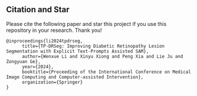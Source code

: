 ## Citation and Star
Please cite the following paper and star this project if you use this repository in your research. Thank you!
```
@inproceedings{li2024tpdrseg,
      title={TP-DRSeg: Improving Diabetic Retinopathy Lesion Segmentation with Explicit Text-Prompts Assisted SAM}, 
      author={Wenxue Li and Xinyu Xiong and Peng Xia and Lie Ju and Zongyuan Ge},
      year={2024},
      booktitle={Proceeding of the International Conference on Medical Image Computing and Computer-assisted Intervention},
      organization={Springer}
}
```

